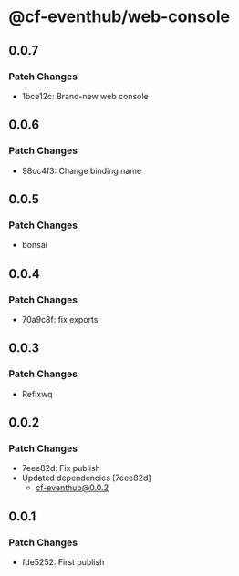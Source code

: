 # @cf-eventhub/web-console

## 0.0.7

### Patch Changes

- 1bce12c: Brand-new web console

## 0.0.6

### Patch Changes

- 98cc4f3: Change binding name

## 0.0.5

### Patch Changes

- bonsai

## 0.0.4

### Patch Changes

- 70a9c8f: fix exports

## 0.0.3

### Patch Changes

- Refixwq

## 0.0.2

### Patch Changes

- 7eee82d: Fix publish
- Updated dependencies [7eee82d]
  - cf-eventhub@0.0.2

## 0.0.1

### Patch Changes

- fde5252: First publish
